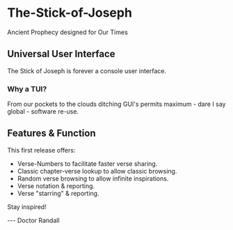 # The-Stick-of-Joseph
Ancient Prophecy designed for Our Times

## Universal User Interface
The Stick of Joseph is forever a console user interface.

### Why a TUI?
From our pockets to the clouds ditching GUI's permits maximum - dare I say global - software re-use.

## Features & Function
This first release offers:

* Verse-Numbers to facilitate faster verse sharing.
* Classic chapter-verse lookup to allow classic browsing.
* Random verse browsing to allow infinite inspirations.
* Verse notation & reporting.
* Verse "starring" & reporting.

Stay inspired!

--- Doctor Randall 
